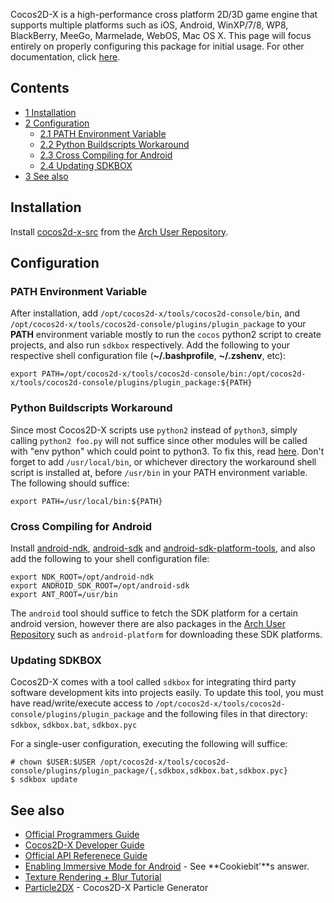 Cocos2D-X is a high-performance cross platform 2D/3D game engine that supports multiple platforms such as iOS, Android, WinXP/7/8, WP8, BlackBerry, MeeGo, Marmelade, WebOS, Mac OS X. This page will focus entirely on properly configuring this package for initial usage. For other documentation, click [here](#See_also).

## Contents

*   [1 Installation](#Installation)
*   [2 Configuration](#Configuration)
    *   [2.1 PATH Environment Variable](#PATH_Environment_Variable)
    *   [2.2 Python Buildscripts Workaround](#Python_Buildscripts_Workaround)
    *   [2.3 Cross Compiling for Android](#Cross_Compiling_for_Android)
    *   [2.4 Updating SDKBOX](#Updating_SDKBOX)
*   [3 See also](#See_also)

## Installation

Install [cocos2d-x-src](https://aur.archlinux.org/packages/cocos2d-x-src/) from the [Arch User Repository](/index.php/Arch_User_Repository "Arch User Repository").

## Configuration

### PATH Environment Variable

After installation, add `/opt/cocos2d-x/tools/cocos2d-console/bin`, and `/opt/cocos2d-x/tools/cocos2d-console/plugins/plugin_package` to your **PATH** environment variable mostly to run the `cocos` python2 script to create projects, and also run `sdkbox` respectively. Add the following to your respective shell configuration file (**~/.bashprofile**, **~/.zshenv**, etc):

```
export PATH=/opt/cocos2d-x/tools/cocos2d-console/bin:/opt/cocos2d-x/tools/cocos2d-console/plugins/plugin_package:${PATH}

```

### Python Buildscripts Workaround

Since most Cocos2D-X scripts use `python2` instead of `python3`, simply calling `python2 foo.py` will not suffice since other modules will be called with "env python" which could point to python3\. To fix this, read [here](https://wiki.archlinux.org/index.php/python#Dealing_with_version_problem_in_build_scripts). Don't forget to add `/usr/local/bin`, or whichever directory the workaround shell script is installed at, before `/usr/bin` in your PATH environment variable. The following should suffice:

```
export PATH=/usr/local/bin:${PATH}

```

### Cross Compiling for Android

Install [android-ndk](https://aur.archlinux.org/packages/android-ndk/), [android-sdk](https://aur.archlinux.org/packages/android-sdk/) and [android-sdk-platform-tools](https://aur.archlinux.org/packages/android-sdk-platform-tools/), and also add the following to your shell configuration file:

```
export NDK_ROOT=/opt/android-ndk
export ANDROID_SDK_ROOT=/opt/android-sdk
export ANT_ROOT=/usr/bin

```

The `android` tool should suffice to fetch the SDK platform for a certain android version, however there are also packages in the [Arch User Repository](/index.php/Arch_User_Repository "Arch User Repository") such as `android-platform` for downloading these SDK platforms.

### Updating SDKBOX

Cocos2D-X comes with a tool called `sdkbox` for integrating third party software development kits into projects easily. To update this tool, you must have read/write/execute access to `/opt/cocos2d-x/tools/cocos2d-console/plugins/plugin_package` and the following files in that directory: `sdkbox`, `sdkbox.bat`, `sdkbox.pyc`

For a single-user configuration, executing the following will suffice:

```
# chown $USER:$USER /opt/cocos2d-x/tools/cocos2d-console/plugins/plugin_package/{,sdkbox,sdkbox.bat,sdkbox.pyc}
$ sdkbox update

```

## See also

*   [Official Programmers Guide](http://www.cocos2d-x.org/programmersguide/)
*   [Cocos2D-X Developer Guide](http://cocos.sonarlearning.co.uk/)
*   [Official API Referenece Guide](http://www.cocos2d-x.org/wiki/Reference)
*   [Enabling Immersive Mode for Android](http://discuss.cocos2d-x.org/t/how-to-set-full-screen-on-android-4-4/10278/3) - See **Cookiebit'**s answer.
*   [Texture Rendering + Blur Tutorial](http://discuss.cocos2d-x.org/t/cocos3-8-tutorial-rendertexture-blur/13622)
*   [Particle2DX](http://particle2dx.com/) - Cocos2D-X Particle Generator